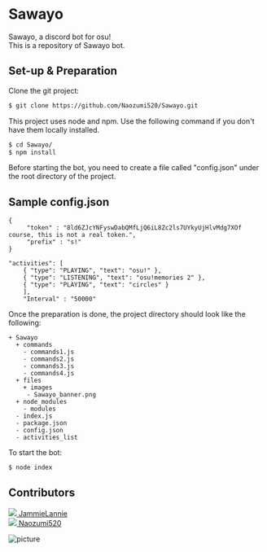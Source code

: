 # Sawayo
Sawayo, a discord bot for osu!  
This is a repository of Sawayo bot.

## Set-up & Preparation
Clone the git project:
```bash
$ git clone https://github.com/Naozumi520/Sawayo.git
```
This project uses node and npm. Use the following command if you don't have them locally installed.
```bash
$ cd Sawayo/
$ npm install
```
Before starting the bot, you need to create a file called "config.json" under the root directory of the project.
## Sample config.json
	{
         "token" : "8ld6ZJcYNFyswDabQMfLjQ6iL8Zc2ls7UYkyUjHlvMdg7XOf course, this is not a real token.", 
         "prefix" : "s!" 
	}

    "activities": [
        { "type": "PLAYING", "text": "osu!" },
        { "type": "LISTENING", "text": "osu!memories 2" },
        { "type": "PLAYING", "text": "circles" }
        ],
        "Interval" : "50000" 
Once the preparation is done, the project directory should look like the following:
```
+ Sawayo
  + commands
    - commands1.js
    - commands2.js
    - commands3.js
    - commands4.js
  + files
    + images
     - Sawayo_banner.png
  + node_modules
    - modules
  - index.js
  - package.json 
  - config.json
  - activities_list
```

To start the bot:
```bash
$ node index
```

## Contributors
[![](https://github.com/JammieLannie.png?size=50)  JammieLannie](https://github.com/JammieLannie)  
[![](https://github.com/Naozumi520.png?size=50)  Naozumi520](https://github.com/Naozumi520)

![picture](files/images/Sawayo_banner.png)

